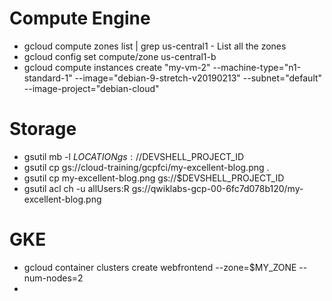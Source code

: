 # Compute Engine
* gcloud compute zones list | grep us-central1 - List all the zones
* gcloud config set compute/zone us-central1-b
* gcloud compute instances create "my-vm-2"  --machine-type="n1-standard-1" --image="debian-9-stretch-v20190213" --subnet="default" --image-project="debian-cloud"

# Storage
* gsutil mb -l $LOCATION gs://$DEVSHELL_PROJECT_ID
* gsutil cp gs://cloud-training/gcpfci/my-excellent-blog.png .
* gsutil cp my-excellent-blog.png gs://$DEVSHELL_PROJECT_ID
* gsutil acl ch -u allUsers:R gs://qwiklabs-gcp-00-6fc7d078b120/my-excellent-blog.png

# GKE
* gcloud container clusters create webfrontend --zone=$MY_ZONE --num-nodes=2
* 